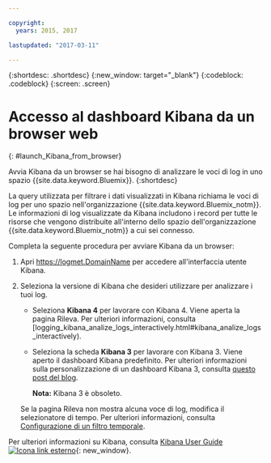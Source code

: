 ```yaml
---

copyright:
  years: 2015, 2017

lastupdated: "2017-03-11"

---
```



{:shortdesc: .shortdesc}
{:new_window: target="_blank"}
{:codeblock: .codeblock}
{:screen: .screen}

# Accesso al dashboard Kibana da un browser web
{: #launch_Kibana_from_browser}

Avvia Kibana da un browser se hai bisogno di analizzare le voci di log in uno spazio {{site.data.keyword.Bluemix}}.
{:shortdesc}

La query utilizzata per filtrare i dati visualizzati in Kibana richiama le voci di log per uno spazio nell'organizzazione {{site.data.keyword.Bluemix_notm}}. Le informazioni di log visualizzate da Kibana includono i record per tutte le risorse che vengono distribuite all'interno dello spazio dell'organizzazione {{site.data.keyword.Bluemix_notm}} a cui sei connesso.

Completa la seguente procedura per avviare Kibana da un browser:

1. Apri [https://logmet.<span class="keyword" data-hd-keyref="DomainName">DomainName</span>](https://logmet.{DomainName}) per accedere all'interfaccia utente Kibana.

2. Seleziona la versione di Kibana che desideri utilizzare per analizzare i tuoi log.
    * Seleziona **Kibana 4** per lavorare con Kibana 4. Viene aperta la pagina Rileva. Per ulteriori informazioni, consulta [logging_kibana_analize_logs_interactively.html#kibana_analize_logs_interactively).
    * Seleziona la scheda **Kibana 3** per lavorare con Kibana 3. Viene aperto il dashboard Kibana predefinito. Per ulteriori informazioni sulla personalizzazione di un dashboard Kibana 3, consulta [questo post del blog](https://www.ibm.com/blogs/bluemix/2015/09/creating-custom-kibana-dashboard-in-bluemix/).
     
        **Nota:** Kibana 3 è obsoleto. 

    Se la pagina Rileva non mostra alcuna voce di log, modifica il selezionatore di tempo. Per ulteriori informazioni, consulta [Configurazione di un filtro temporale](logging_kibana_set_time_filter.html#set_time_filter).

Per ulteriori informazioni su Kibana, consulta [Kibana User Guide ![Icona link esterno](../../../icons/launch-glyph.svg "Icona link esterno")](https://www.elastic.co/guide/en/kibana/4.1/index.html){: new_window}.
